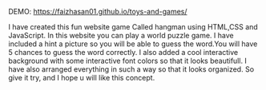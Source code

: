 DEMO: https://faizhasan01.github.io/toys-and-games/

I have created this fun website game Called hangman using HTML,CSS and JavaScript. In this website you can play a world puzzle game. I have included a hint a picture so you will be able to guess the word.You will have 5 chances to guess the word correctly.
I also added a cool interactive background with some interactive font colors so that it looks beautifull. I have also arranged 
everything in such a way so that it looks organized. So give it try, and I hope u will like this concept.
